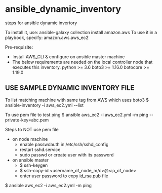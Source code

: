# ansible_dynamic_inventory
steps for ansible dynamic invertory

To install it, use: ansible-galaxy collection install amazon.aws
To use it in a playbook, specify: amazon.aws.aws_ec2

Pre-requisite:
 - Install AWS_CLI & configure on ansible master machine
 - The below requirements are needed on the local controller node that executes this inventory.
    python >= 3.6
    boto3 >= 1.16.0
    botocore >= 1.19.0
    


## USE SAMPLE DYNAMIC INVENTORY FILE
To list matching machine with same tag from AWS which uses boto3 
 $ ansible-inventory -i aws_ec2.yml --list
 
To use pem file to test ping
 $ ansible aws_ec2 -i aws_ec2.yml -m ping --private-key=abc.pem
 
Steps to NOT use pem file
  * on node machine
    - enable passwdauth in /etc/ssh/sshd_config
    - restart sshd.service
    - sudo passwd <default username> or create user with its password
  * on ansible master
    - $ ssh-keygen
    - $ ssh-copy-id <username_of_node_m/c>@<ip_of_node>
    - enter user password to copy id_rsa.pub file
  
  $ ansible aws_ec2 -i aws_ec2.yml -m ping


